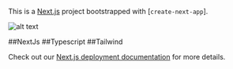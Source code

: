 This is a [Next.js](https://nextjs.org/) project bootstrapped with [`create-next-app`].

![alt text](http://picsum.photos/800/600)

##NextJs
##Typescript
##Tailwind

Check out our [Next.js deployment documentation](https://nextjs.org/docs/deployment) for more details.
